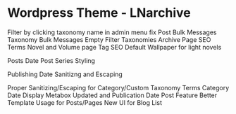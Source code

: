# Wordpress Theme - LNarchive

Filter by clicking taxonomy name in admin menu fix
Post Bulk Messages
Taxonomy Bulk Messages
Empty Filter Taxonomies
Archive Page SEO Terms
Novel and Volume page Tag SEO
Default Wallpaper for light novels

Posts Date
Post Series Styling

Publishing Date Sanitizng and Escaping




Proper Sanitizing/Escaping for Category/Custom Taxonomy Terms
Category Date Display Metabox
Updated and Publication Date Post Feature
Better Template Usage for Posts/Pages
New UI for Blog List